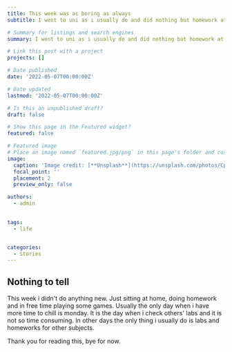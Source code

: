 ```yaml
---
title: This week was as boring as always
subtitle: I went to uni as i usually do and did nothing but homework at home.

# Summary for listings and search engines
summary: I went to uni as i usually do and did nothing but homework at home.

# Link this post with a project
projects: []

# Date published
date: '2022-05-07T00:00:00Z'

# Date updated
lastmod: '2022-05-07T00:00:00Z'

# Is this an unpublished draft?
draft: false

# Show this page in the Featured widget?
featured: false

# Featured image
# Place an image named `featured.jpg/png` in this page's folder and customize its options here.
image:
  caption: 'Image credit: [**Unsplash**](https://unsplash.com/photos/CpkOjOcXdUY)'
  focal_point: ''
  placement: 2
  preview_only: false

authors:
  - admin
  

tags:
  - life


categories:
  - Stories
---
```


## Nothing to tell

This week i didn't do anything new. Just sitting at home, doing homework and in free time playing some games. 
Usually the only day when i have more time to chill is monday. It is the day when i check others' labs and it is not so time consuming. In other days the only thing i usually do is labs and homeworks for other subjects. 

Thank you for reading this, bye for now.

